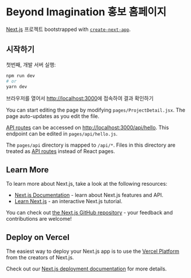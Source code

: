 # Beyond Imagination 홍보 홈페이지 

[Next.js](https://nextjs.org/) 프로젝트 bootstrapped with [`create-next-app`](https://github.com/vercel/next.js/tree/canary/packages/create-next-app).

## 시작하기

첫번째, 개발 서버 실행:

```bash
npm run dev
# or
yarn dev
```

브라우저를 열어서 [http://localhost:3000](http://localhost:3000)에 접속하여 결과 확인하기 

You can start editing the page by modifying `pages/ProjectDetail.jsx`. The page auto-updates as you edit the file.

[API routes](https://nextjs.org/docs/api-routes/introduction) can be accessed on [http://localhost:3000/api/hello](http://localhost:3000/api/hello). This endpoint can be edited in `pages/api/hello.js`.

The `pages/api` directory is mapped to `/api/*`. Files in this directory are treated as [API routes](https://nextjs.org/docs/api-routes/introduction) instead of React pages.

## Learn More

To learn more about Next.js, take a look at the following resources:

- [Next.js Documentation](https://nextjs.org/docs) - learn about Next.js features and API.
- [Learn Next.js](https://nextjs.org/learn) - an interactive Next.js tutorial.

You can check out [the Next.js GitHub repository](https://github.com/vercel/next.js/) - your feedback and contributions are welcome!

## Deploy on Vercel

The easiest way to deploy your Next.js app is to use the [Vercel Platform](https://vercel.com/new?utm_medium=default-template&filter=next.js&utm_source=create-next-app&utm_campaign=create-next-app-readme) from the creators of Next.js.

Check out our [Next.js deployment documentation](https://nextjs.org/docs/deployment) for more details.
